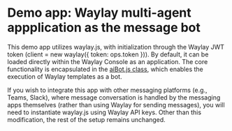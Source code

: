 # Demo app: Waylay multi-agent appplication as the message bot 

This demo app utilizes waylay.js, with initialization through the Waylay JWT token (client = new waylay({ token: ops.token })). By default, it can be loaded directly within the Waylay Console as an application.
The core functionality is encapsulated in the  [aiBot.js class](./js/aiBot.js), which enables the execution of Waylay templates as a bot.

If you wish to integrate this app with other messaging platforms (e.g., Teams, Slack), where message conversation is handled by the messaging apps themselves (rather than using Waylay for sending messages), you will need to instantiate waylay.js using Waylay API keys. Other than this modification, the rest of the setup remains unchanged.
